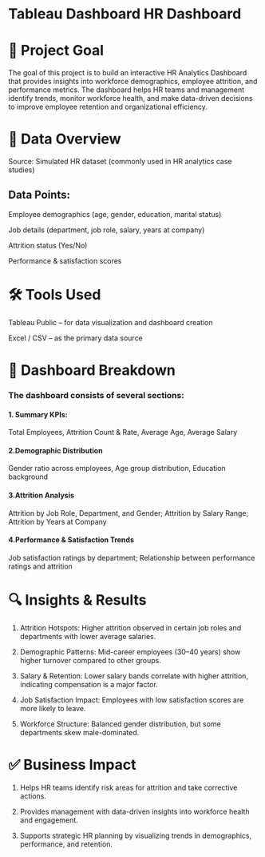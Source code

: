 # Tableau Dashboard HR Dashboard

# 🚀 Project Goal

The goal of this project is to build an interactive HR Analytics Dashboard that provides insights into workforce demographics, employee attrition, and performance metrics. The dashboard helps HR teams and management identify trends, monitor workforce health, and make data-driven decisions to improve employee retention and organizational efficiency.

# 📂 Data Overview

Source: Simulated HR dataset (commonly used in HR analytics case studies)

## Data Points:

Employee demographics (age, gender, education, marital status)

Job details (department, job role, salary, years at company)

Attrition status (Yes/No)

Performance & satisfaction scores

# 🛠️ Tools Used

Tableau Public – for data visualization and dashboard creation

Excel / CSV – as the primary data source


# 📑 Dashboard Breakdown

### The dashboard consists of several sections:

#### 1. Summary KPIs: 

Total Employees,
Attrition Count & Rate,
Average Age,
Average Salary

#### 2.Demographic Distribution
Gender ratio across employees,
Age group distribution,
Education background

#### 3.Attrition Analysis

Attrition by Job Role, Department, and Gender;
Attrition by Salary Range;
Attrition by Years at Company

#### 4.Performance & Satisfaction Trends

Job satisfaction ratings by department;
Relationship between performance ratings and attrition

# 🔍 Insights & Results

1. Attrition Hotspots: Higher attrition observed in certain job roles and departments with lower average salaries.

2. Demographic Patterns: Mid-career employees (30–40 years) show higher turnover compared to other groups.

3. Salary & Retention: Lower salary bands correlate with higher attrition, indicating compensation is a major factor.

4. Job Satisfaction Impact: Employees with low satisfaction scores are more likely to leave.

5. Workforce Structure: Balanced gender distribution, but some departments skew male-dominated.

# ✅ Business Impact

1. Helps HR teams identify risk areas for attrition and take corrective actions.

2. Provides management with data-driven insights into workforce health and engagement.

3. Supports strategic HR planning by visualizing trends in demographics, performance, and retention.
   
